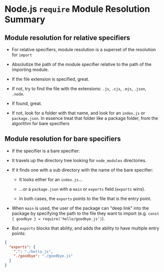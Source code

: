 # Node.js `require` Module Resolution Summary

## Module resolution for relative specifiers

- For relative specifiers, module resolution is a superset of the resolution for `import`

- Absolutize the path of the module specifier relative to the path of the importing module.

- If the file extension is specified, great.

- If not, try to find the file with the extensions: `.js`, `.cjs`, `.mjs`, `.json`, `.node`.

- If found, great.

- If not, look for a folder with that name, and look for an `index.js` or `package.json`.
  In essence treat that folder like a package folder, from the algorithm for bare specifiers

## Module resolution for bare specifiers

- If the specifier is a bare specifier:

- It travels up the directory tree looking for `node_modules` directories.

- If it finds one with a sub directory with the name of the bare specifier:

  - It looks either for an `index.js`...

  - ...or a `package.json` with a `main` or `exports` field (`exports` wins).

  - In both cases, the `exports` points to the file that is the entry point.

- When `main` is used, the user of the package can "deep link" into the package by specifying the path to the file
  they want to import (e.g. `const { goodbye } = require('hello/goodbye.js')`).

- But `exports` blocks that ability, and adds the ability to have multiple entry points:

```json
{
  "exports": {
    ".": "./hello.js",
    "./goodbye": "./goodbye.js"
  }
}
```
